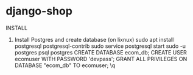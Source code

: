 # django-shop

INSTALL
1. Install Postgres and create database
(on lixnux)
sudo apt install postgresql postgresql-contrib
sudo service postgresql start
sudo -u postgres psql postgres
CREATE DATABASE ecom_db;
CREATE USER ecomuser WITH PASSWORD 'devpass';
GRANT ALL PRIVILEGES ON DATABASE "ecom_db" TO ecomuser;
\q